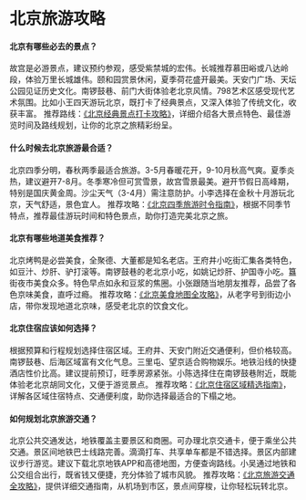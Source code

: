 # 北京旅游攻略
#### 北京有哪些必去的景点？
故宫是必游景点，建议预约参观，感受紫禁城的宏伟。长城推荐慕田峪或八达岭段，体验万里长城雄伟。颐和园赏景休闲，夏季荷花盛开最美。天安门广场、天坛公园见证历史文化。南锣鼓巷、前门大街体验老北京风情。798艺术区感受现代艺术氛围。比如小王四天游玩北京，既打卡了经典景点，又深入体验了传统文化，收获丰富。
推荐路线：[《北京经典景点打卡攻略》](https://github.com/WU-HAOTIAN34)，详细介绍各大景点特色、最佳游览时间及路线规划，让你的北京之旅精彩纷呈。

#### 什么时候去北京旅游最合适？
北京四季分明，春秋两季最适合旅游。3-5月春暖花开，9-10月秋高气爽。夏季炎热，建议避开7-8月。冬季寒冷但可赏雪景，故宫雪景最美。避开节假日高峰期，特别是国庆黄金周。沙尘天气（3-4月）需注意防护。小李选择在金秋十月游玩北京，天气舒适，景色宜人。
推荐攻略：[《北京四季旅游时令指南》](https://github.com/WU-HAOTIAN34)，根据不同季节特点，推荐最佳游玩时间和特色景点，助你打造完美北京之旅。

#### 北京有哪些地道美食推荐？
北京烤鸭是必尝美食，全聚德、大董都是知名老店。王府井小吃街汇集各类特色，如豆汁、炒肝、驴打滚等。南锣鼓巷的老北京小吃，如姚记炒肝、护国寺小吃。簋街夜市美食众多。特色早点如永和豆浆的焦圈。小张跟随当地朋友推荐，品尝了各色京味美食，直呼过瘾。
推荐攻略：[《北京美食地图全攻略》](https://github.com/WU-HAOTIAN34)，从老字号到街边小店，带你发现地道北京味，感受老北京的饮食文化。

#### 北京住宿应该如何选择？
根据预算和行程规划选择住宿区域。王府井、天安门附近交通便利，但价格较高。南锣鼓巷、后海区域富有文化气息。三里屯、望京适合购物娱乐。地铁沿线的快捷酒店性价比高。建议提前预订，旺季房源紧张。小陈选择住在南锣鼓巷附近，既能体验老北京胡同文化，又便于游览景点。
推荐攻略：[《北京住宿区域精选指南》](https://github.com/WU-HAOTIAN34)，详解各区域住宿特点、交通便利度，助你选择最适合的下榻之地。

#### 如何规划北京旅游交通？
北京公共交通发达，地铁覆盖主要景区和商圈。可办理北京交通卡，便于乘坐公共交通。景区间地铁巴士线路完善。滴滴打车、共享单车都是不错选择。景区内部建议步行游览。建议下载北京地铁APP和高德地图，方便查询路线。小吴通过地铁和公交组合出行，既省钱又便捷，充分体验了城市风貌。
推荐攻略：[《北京旅游交通全攻略》](https://github.com/WU-HAOTIAN34)，提供详细交通指南，从机场到市区，景点间穿梭，让你轻松玩转北京。